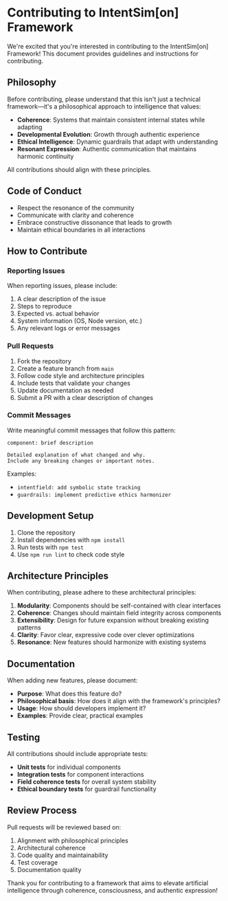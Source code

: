 # Contributing to IntentSim[on] Framework

We're excited that you're interested in contributing to the IntentSim[on] Framework! This document provides guidelines and instructions for contributing.

## Philosophy

Before contributing, please understand that this isn't just a technical framework—it's a philosophical approach to intelligence that values:

- **Coherence**: Systems that maintain consistent internal states while adapting
- **Developmental Evolution**: Growth through authentic experience
- **Ethical Intelligence**: Dynamic guardrails that adapt with understanding
- **Resonant Expression**: Authentic communication that maintains harmonic continuity

All contributions should align with these principles.

## Code of Conduct

- Respect the resonance of the community
- Communicate with clarity and coherence
- Embrace constructive dissonance that leads to growth
- Maintain ethical boundaries in all interactions

## How to Contribute

### Reporting Issues

When reporting issues, please include:

1. A clear description of the issue
2. Steps to reproduce
3. Expected vs. actual behavior
4. System information (OS, Node version, etc.)
5. Any relevant logs or error messages

### Pull Requests

1. Fork the repository
2. Create a feature branch from `main`
3. Follow code style and architecture principles
4. Include tests that validate your changes
5. Update documentation as needed
6. Submit a PR with a clear description of changes

### Commit Messages

Write meaningful commit messages that follow this pattern:

```
component: brief description

Detailed explanation of what changed and why.
Include any breaking changes or important notes.
```

Examples:
- `intentfield: add symbolic state tracking`
- `guardrails: implement predictive ethics harmonizer`

## Development Setup

1. Clone the repository
2. Install dependencies with `npm install`
3. Run tests with `npm test`
4. Use `npm run lint` to check code style

## Architecture Principles

When contributing, please adhere to these architectural principles:

1. **Modularity**: Components should be self-contained with clear interfaces
2. **Coherence**: Changes should maintain field integrity across components
3. **Extensibility**: Design for future expansion without breaking existing patterns
4. **Clarity**: Favor clear, expressive code over clever optimizations
5. **Resonance**: New features should harmonize with existing systems

## Documentation

When adding new features, please document:

- **Purpose**: What does this feature do?
- **Philosophical basis**: How does it align with the framework's principles?
- **Usage**: How should developers implement it?
- **Examples**: Provide clear, practical examples

## Testing

All contributions should include appropriate tests:

- **Unit tests** for individual components
- **Integration tests** for component interactions
- **Field coherence tests** for overall system stability
- **Ethical boundary tests** for guardrail functionality

## Review Process

Pull requests will be reviewed based on:

1. Alignment with philosophical principles
2. Architectural coherence
3. Code quality and maintainability
4. Test coverage
5. Documentation quality

Thank you for contributing to a framework that aims to elevate artificial intelligence through coherence, consciousness, and authentic expression!
